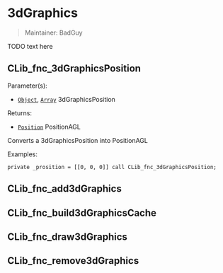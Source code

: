 # 3dGraphics

> Maintainer: BadGuy

TODO text here

## CLib_fnc_3dGraphicsPosition

Parameter(s):
* [`Object`], [`Array`] 3dGraphicsPosition

Returns:
* [`Position`] PositionAGL

Converts a 3dGraphicsPosition into PositionAGL

Examples:

```sqf
private _prosition = [[0, 0, 0]] call CLib_fnc_3dGraphicsPosition;

```

## CLib_fnc_add3dGraphics

## CLib_fnc_build3dGraphicsCache

## CLib_fnc_draw3dGraphics

## CLib_fnc_remove3dGraphics

[`Object`]: https://community.bistudio.com/wiki/Object
[`Array`]: https://community.bistudio.com/wiki/Array
[`Position`]: https://community.bistudio.com/wiki/Position